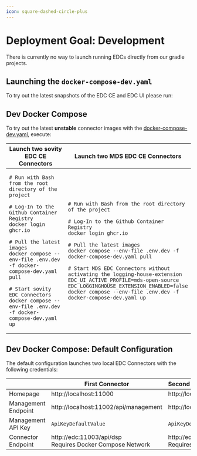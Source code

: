 ```yaml
---
icon: square-dashed-circle-plus
---
```


Deployment Goal: Development
========

There is currently no way to launch running EDCs directly from our gradle projects.

## Launching the `docker-compose-dev.yaml`

To try out the latest snapshots of the EDC CE and EDC UI please run:

## Dev Docker Compose

To try out the latest **unstable** connector images with
the [docker-compose-dev.yaml](../../../../docker-compose-dev.yaml), execute:

<table>
<thead>
<tr>
<th>Launch two sovity EDC CE Connectors</th>
<th>Launch two MDS EDC CE Connectors</th>
</tr>
</thead>
<tbody>
<tr>
<td width="50%">

```shell script
# Run with Bash from the root directory of the project

# Log-In to the Github Container Registry
docker login ghcr.io

# Pull the latest images
docker compose --env-file .env.dev -f docker-compose-dev.yaml pull

# Start sovity EDC Connectors
docker compose --env-file .env.dev -f docker-compose-dev.yaml up
```

</td>
<td width="50%">

```shell script
# Run with Bash from the root directory of the project

# Log-In to the Github Container Registry
docker login ghcr.io

# Pull the latest images
docker compose --env-file .env.dev -f docker-compose-dev.yaml pull

# Start MDS EDC Connectors without activating the logging-house-extension
EDC_UI_ACTIVE_PROFILE=mds-open-source EDC_LOGGINGHOUSE_EXTENSION_ENABLED=false docker compose --env-file .env.dev -f docker-compose-dev.yaml up
```

</td>
</tr>
</tbody>
</table>

## Dev Docker Compose: Default Configuration

The default configuration launches two local EDC Connectors with the following credentials:

|                     | First Connector                                               | Second Connector                                               |
|---------------------|---------------------------------------------------------------|:---------------------------------------------------------------|
| Homepage            | http://localhost:11000                                        | http://localhost:22000                                         |
| Management Endpoint | http://localhost:11002/api/management                         | http://localhost:22002/api/management                          |
| Management API Key  | `ApiKeyDefaultValue`                                          | `ApiKeyDefaultValue`                                           |
| Connector Endpoint  | http://edc:11003/api/dsp <br> Requires Docker Compose Network | http://edc2:22003/api/dsp <br> Requires Docker Compose Network |
